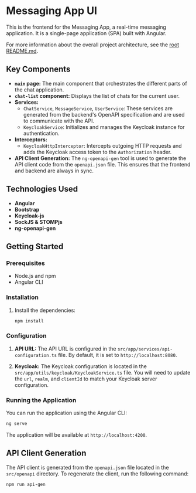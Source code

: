 # Messaging App UI

This is the frontend for the Messaging App, a real-time messaging application. It is a single-page application (SPA) built with Angular.

For more information about the overall project architecture, see the [root README.md](../../README.md).

## Key Components

*   **`main` page:** The main component that orchestrates the different parts of the chat application.
*   **`chat-list` component:** Displays the list of chats for the current user.
*   **Services:**
    *   `ChatService`, `MessageService`, `UserService`: These services are generated from the backend's OpenAPI specification and are used to communicate with the API.
    *   `KeycloakService`: Initializes and manages the Keycloak instance for authentication.
*   **Interceptors:**
    *   `KeycloakHttpInterceptor`: Intercepts outgoing HTTP requests and adds the Keycloak access token to the `Authorization` header.
*   **API Client Generation:** The `ng-openapi-gen` tool is used to generate the API client code from the `openapi.json` file. This ensures that the frontend and backend are always in sync.

## Technologies Used

*   **Angular**
*   **Bootstrap**
*   **Keycloak-js**
*   **SockJS & STOMPjs**
*   **ng-openapi-gen**

## Getting Started

### Prerequisites

*   Node.js and npm
*   Angular CLI

### Installation

1.  Install the dependencies:

    ```bash
    npm install
    ```

### Configuration

1.  **API URL:** The API URL is configured in the `src/app/services/api-configuration.ts` file. By default, it is set to `http://localhost:8080`.

2.  **Keycloak:** The Keycloak configuration is located in the `src/app/utils/keycloak/KeycloakService.ts` file. You will need to update the `url`, `realm`, and `clientId` to match your Keycloak server configuration.

### Running the Application

You can run the application using the Angular CLI:

```bash
ng serve
```

The application will be available at `http://localhost:4200`.

## API Client Generation

The API client is generated from the `openapi.json` file located in the `src/openapi` directory. To regenerate the client, run the following command:

```bash
npm run api-gen
```